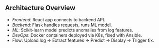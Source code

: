 ## Architecture Overview
- *Frontend*: React app connects to backend API.
- *Backend*: Flask handles requests, runs ML model.
- *ML*: Scikit-learn model predicts anomalies from log features.
- *DevOps*: Docker containers deployed via K8s, fixed with Ansible.
- Flow: Upload log -> Extract features -> Predict -> Display -> Trigger fix.

